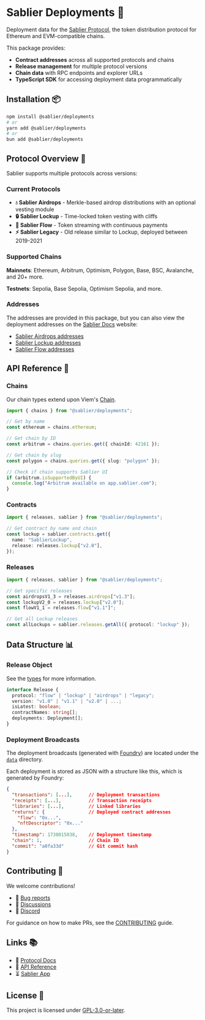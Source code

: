 # Sablier Deployments 🚀

Deployment data for the [Sablier Protocol](https://sablier.com), the token distribution protocol for Ethereum and
EVM-compatible chains.

This package provides:

- **Contract addresses** across all supported protocols and chains
- **Release management** for multiple protocol versions
- **Chain data** with RPC endpoints and explorer URLs
- **TypeScript SDK** for accessing deployment data programmatically

## Installation 📦

```bash
npm install @sablier/deployments
# or
yarn add @sablier/deployments
# or
bun add @sablier/deployments
```

## Protocol Overview 🎯

Sablier supports multiple protocols across versions:

### Current Protocols

- **💧 Sablier Airdrops** - Merkle-based airdrop distributions with an optional vesting module
- **🔒 Sablier Lockup** - Time-locked token vesting with cliffs
- **🔄 Sablier Flow** - Token streaming with continuous payments
- **⚡ Sablier Legacy** - Old release similar to Lockup, deployed between 2019-2021

### Supported Chains

**Mainnets**: Ethereum, Arbitrum, Optimism, Polygon, Base, BSC, Avalanche, and 20+ more.

**Testnets**: Sepolia, Base Sepolia, Optimism Sepolia, and more.

### Addresses

The addresses are provided in this package, but you can also view the deployment addresses on the
[Sablier Docs](https://docs.sablier.com) website:

- [Sablier Airdrops addresses](https://docs.sablier.com/guides/airdrops/deployments)
- [Sablier Lockup addresses](https://docs.sablier.com/guides/lockup/deployments)
- [Sablier Flow addresses](https://docs.sablier.com/guides/flow/deployments)

## API Reference 📖

### Chains

Our chain types extend upon Viem's [Chain](https://viem.sh/docs/chains/introduction).

```typescript
import { chains } from "@sablier/deployments";

// Get by name
const ethereum = chains.ethereum;

// Get chain by ID
const arbitrum = chains.queries.get({ chainId: 42161 });

// Get chain by slug
const polygon = chains.queries.get({ slug: "polygon" });

// Check if chain supports Sablier UI
if (arbitrum.isSupportedByUI) {
  console.log("Arbitrum available on app.sablier.com");
}
```

### Contracts

```typescript
import { releases, sablier } from "@sablier/deployments";

// Get contract by name and chain
const lockup = sablier.contracts.get({
  name: "SablierLockup",
  release: releases.lockup["v2.0"],
});
```

### Releases

```typescript
import { releases, sablier } from "@sablier/deployments";

// Get specific releases
const airdropsV1_3 = releases.airdrops["v1.3"];
const lockupV2_0 = releases.lockup["v2.0"];
const flowV1_1 = releases.flow["v1.1"]";

// Get all Lockup releases
const allLockups = sablier.releases.getAll({ protocol: "lockup" });
```

## Data Structure 📊

### Release Object

See the [types](./src/types.ts) for more information.

```typescript
interface Release {
  protocol: "flow" | "lockup" | "airdrops" | "legacy";
  version: "v1.0" | "v1.1" | "v2.0" | ...;
  isLatest: boolean;
  contractNames: string[];
  deployments: Deployment[];
}
```

### Deployment Broadcasts

The deployment broadcasts (generated with [Foundry](https://book.getfoundry.sh/reference/cheatcodes/broadcast/)) are
located under the [`data`](./data) directory.

Each deployment is stored as JSON with a structure like this, which is generated by Foundry:

```json
{
  "transactions": [...],      // Deployment transactions
  "receipts": [...],          // Transaction receipts
  "libraries": [...],         // Linked libraries
  "returns": {                // Deployed contract addresses
    "flow": "0x...",
    "nftDescriptor": "0x..."
  },
  "timestamp": 1738015038,    // Deployment timestamp
  "chain": 1,                 // Chain ID
  "commit": "a0fa33d"         // Git commit hash
}
```

## Contributing 🤝

We welcome contributions!

- 🐛 [Bug reports](https://github.com/sablier-labs/deployments/issues/new)
- 💬 [Discussions](https://github.com/sablier-labs/deployments/discussions/new)
- 💬 [Discord](https://discord.gg/bSwRCwWRsT)

For guidance on how to make PRs, see the [CONTRIBUTING](./CONTRIBUTING.md) guide.

## Links 📚

- 📖 [Protocol Docs](https://docs.sablier.com)
- 🔗 [API Reference](https://docs.sablier.com/api/overview)
- ⏳ [Sablier App](https://app.sablier.com)

## License 📄

This project is licensed under [GPL-3.0-or-later](./LICENSE.md).
